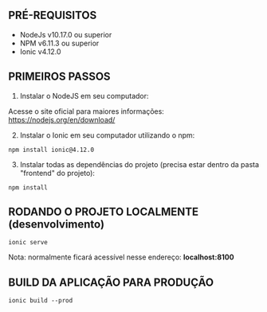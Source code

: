 ## PRÉ-REQUISITOS

- NodeJs v10.17.0 ou superior
- NPM v6.11.3 ou superior
- Ionic v4.12.0

## PRIMEIROS PASSOS

1) Instalar o NodeJS em seu computador:

Acesse o site oficial para maiores informações: https://nodejs.org/en/download/

2) Instalar o Ionic em seu computador utilizando o npm:

`npm install ionic@4.12.0`

3) Instalar todas as dependências do projeto (precisa estar dentro da pasta "frontend" do projeto):

`npm install`

## RODANDO O PROJETO LOCALMENTE (desenvolvimento)

`ionic serve`

Nota: normalmente ficará acessível nesse endereço: **localhost:8100**

## BUILD DA APLICAÇÃO PARA PRODUÇÃO

`ionic build --prod`